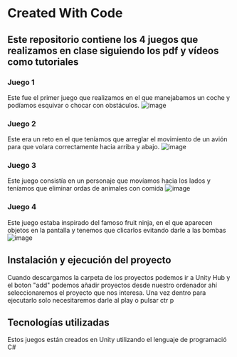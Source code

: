 # Created With Code
## Este repositorio contiene los 4 juegos que realizamos en clase siguiendo los pdf y vídeos como tutoriales
### Juego 1
Este fue el primer juego que realizamos en el que manejabamos un coche y podíamos esquivar o chocar con obstáculos.
![image](https://github.com/user-attachments/assets/125a247b-f04b-4d91-81c0-63d8732a9ba9)

### Juego 2
Este era un reto en el que teníamos que arreglar el movimiento de un avión para que volara correctamente hacia arriba y abajo.
![image](https://github.com/user-attachments/assets/db6d9e31-f136-4c41-9acd-8bdcebc9b53c)

### Juego 3
Este juego consistía en un personaje que movíamos hacia los lados y teníamos que eliminar ordas de animales con comida
![image](https://github.com/user-attachments/assets/4344efbb-8ac9-4dff-8af1-844349a56a53)

### Juego 4
Este juego estaba inspirado del famoso fruit ninja, en el que aparecen objetos en la pantalla y tenemos que clicarlos evitando darle a las bombas
![image](https://github.com/user-attachments/assets/a6831843-dbd8-4a4a-a2e3-07fa36771265)

## Instalación y ejecución del proyecto
Cuando descargamos la carpeta de los proyectos podemos ir a Unity Hub y el boton "add" podemos añadir proyectos desde nuestro ordenador ahí seleccionaremos el proyecto que nos interesa. Una vez dentro para ejecutarlo solo necesitaremos darle al play o pulsar ctr p

## Tecnologías utilizadas
Estos juegos están creados en Unity utilizando el lenguaje de programació C#


